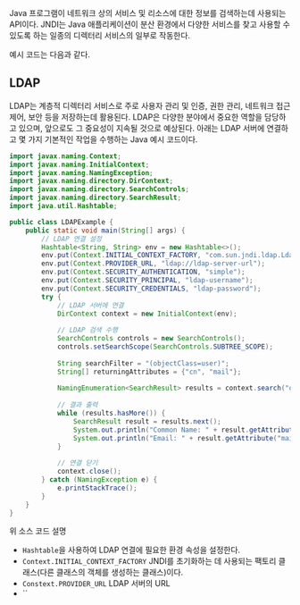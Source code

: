 Java 프로그램이 네트워크 상의 서비스 및 리소스에 대한 정보를 검색하는데 
사용되는 API이다. JNDI는 Java 애플리케이션이 분산 환경에서 다양한 서비스를 찾고 사용할 수 있도록 하는 일종의 디렉터리 서비스의 일부로 작동한다.

예시 코드는 다음과 같다.

## LDAP 
LDAP는 계층적 디렉터리 서비스로 주로 사용자 관리 및 인증, 권한 관리, 네트워크 접근 제어, 보안 등을 저장하는데 활용된다. LDAP은 다양한 분야에서 중요한 역할을 담당하고 있으며, 앞으로도 그 중요성이 지속될 것으로 예상된다. 아래는 LDAP 서버에 연결하고 몇 가지 기본적인 작업을 수행하는 Java 예시 코드이다.

```java
import javax.naming.Context;
import javax.naming.InitialContext;
import javax.naming.NamingException;
import javax.naming.directory.DirContext;
import javax.naming.directory.SearchControls;
import javax.naming.directory.SearchResult;
import java.util.Hashtable;

public class LDAPExample {
    public static void main(String[] args) {
        // LDAP 연결 설정
        Hashtable<String, String> env = new Hashtable<>();
        env.put(Context.INITIAL_CONTEXT_FACTORY, "com.sun.jndi.ldap.LdapCtxFactory");
        env.put(Context.PROVIDER_URL, "ldap://ldap-server-url");
        env.put(Context.SECURITY_AUTHENTICATION, "simple");
        env.put(Context.SECURITY_PRINCIPAL, "ldap-username");
        env.put(Context.SECURITY_CREDENTIALS, "ldap-password");
        try {
            // LDAP 서버에 연결
            DirContext context = new InitialContext(env);
            
            // LDAP 검색 수행
            SearchControls controls = new SearchControls();
            controls.setSearchScope(SearchControls.SUBTREE_SCOPE);
            
            String searchFilter = "(objectClass=user)";
            String[] returningAttributes = {"cn", "mail"};
            
            NamingEnumeration<SearchResult> results = context.search("ou=users,dc=example,dc=com", searchFilter, returningAttributes, controls);
            
            // 결과 출력
            while (results.hasMore()) {
                SearchResult result = results.next();
                System.out.println("Common Name: " + result.getAttribute("cn"));
                System.out.println("Email: " + result.getAttribute("mail"));
            }
            
            // 연결 닫기
            context.close();
        } catch (NamingException e) {
            e.printStackTrace();
        }
    }
}
```

위 소스 코드 설명 
- `Hashtable`을 사용하여 LDAP 연결에 필요한 환경 속성을 설정한다.
- `Context.INITIAL_CONTEXT_FACTORY`  JNDI를 초기화하는 데 사용되는 팩토리 클래스(다른 클래스의 객체를 생성하는 클래스)이다.
- `Constext.PROVIDER_URL` LDAP 서버의 URL
- ``